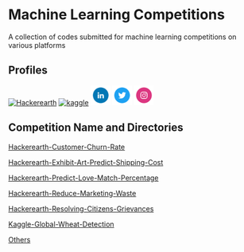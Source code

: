 # Machine Learning Competitions
 A collection of codes submitted for machine learning competitions on various platforms


## Profiles

<a href="https://www.hackerearth.com/@pishangujeniya"><img src="https://static-fastly.hackerearth.com/static/hackerearth/images/logo/HE_identity.png" width="40" alt="Hackerearth"></a> 
<a href="https://www.kaggle.com/pishangujeniya"><img src="https://www.kaggle.com/static/images/site-logo.png" width="40" alt="kaggle"></a> 
<a href="https://www.linkedin.com/in/pishangujeniya"><img src="https://github.com/aritraroy/social-icons/blob/master/linkedin-icon.png?raw=true" width="40" alt="linkedin"></a> 
<a href="https://twitter.com/pishangujeniya"><img src="https://github.com/aritraroy/social-icons/blob/master/twitter-icon.png?raw=true" width="40" alt="twitter"></a> 
<a href="https://www.instagram.com/pishang.ujeniya"><img src="https://github.com/aritraroy/social-icons/blob/master/instagram-icon.png?raw=true" width="40" alt="instagram"></a>

## Competition Name and Directories

[Hackerearth-Customer-Churn-Rate](./Hackerearth-Customer-Churn-Rate)

[Hackerearth-Exhibit-Art-Predict-Shipping-Cost](./Hackerearth-Exhibit-Art-Predict-Shipping-Cost)

[Hackerearth-Predict-Love-Match-Percentage](./Hackerearth-Predict-Love-Match-Percentage)

[Hackerearth-Reduce-Marketing-Waste](./Hackerearth-Reduce-Marketing-Waste)

[Hackerearth-Resolving-Citizens-Grievances](./Hackerearth-Resolving-Citizens-Grievances)

[Kaggle-Global-Wheat-Detection](./Kaggle-Global-Wheat-Detection)

[Others](./Others)
